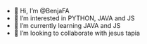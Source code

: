 - 👋 Hi, I’m @BenjaFA
- 👀 I’m interested in PYTHON, JAVA and JS
- 🌱 I’m currently learning JAVA and JS
- 💞️ I’m looking to collaborate with jesus tapia
  
<!---
BenjaFA/BenjaFA is a ✨ special ✨ repository because its `README.md` (this file) appears on your GitHub profile.
You can click the Preview link to take a look at your changes.
--->
